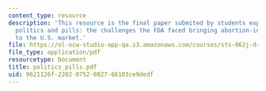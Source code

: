 ```yaml
---
content_type: resource
description: 'This resource is the final paper submited by students explaining about
  politics and pills: the challenges the FDA faced bringing abortion-inducing pills
  to the U.S. market.'
file: https://ol-ocw-studio-app-qa.s3.amazonaws.com/courses/sts-062j-drugs-politics-and-culture-spring-2006/9621126f22020752882766103ce9dedf_politics_pills.pdf
file_type: application/pdf
resourcetype: Document
title: politics_pills.pdf
uid: 9621126f-2202-0752-8827-66103ce9dedf
---
```

